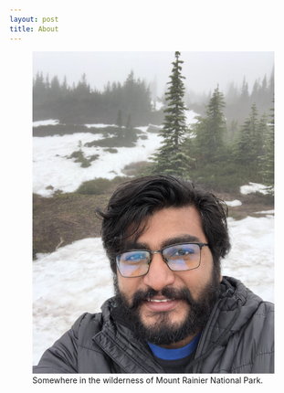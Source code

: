 ```yaml
---
layout: post
title: About
---
```



<figure>
  <img alt="Munai Das Udasin" src="/assets/images/IMG_4667.jpg"/>
  <figcaption>
    Somewhere in the wilderness of Mount Rainier National Park.
  </figcaption>
</figure>
